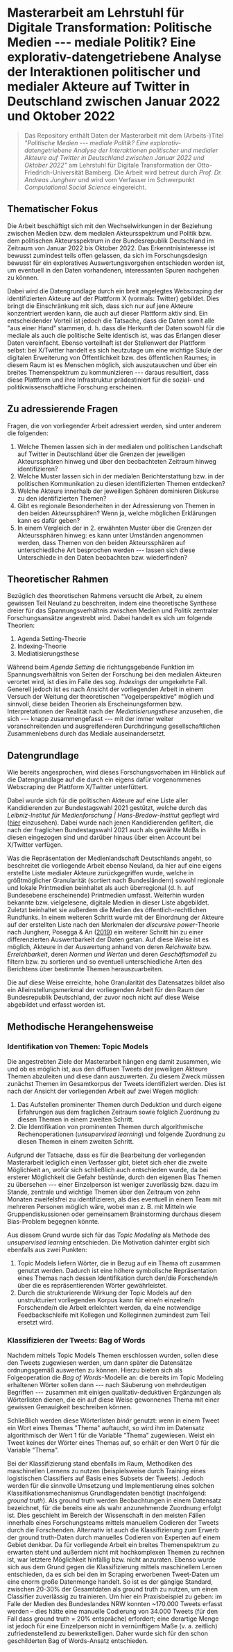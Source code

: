 # Masterarbeit am Lehrstuhl für Digitale Transformation: Politische Medien --- mediale Politik? Eine explorativ-datengetriebene Analyse der Interaktionen politischer und medialer Akteure auf Twitter in Deutschland zwischen Januar 2022 und Oktober 2022

> Das Repository enthält Daten der Masterarbeit mit dem (Arbeits-)Titel *"Politische Medien --- mediale Politik? Eine explorativ-datengetriebene Analyse der Interaktionen politischer und medialer Akteure auf Twitter in Deutschland zwischen Januar 2022 und Oktober 2022"* am Lehrstuhl für Digitale Transformation der Otto-Friedrich-Universität Bamberg. Die Arbeit wird betreut durch *Prof. Dr. Andreas Jungherr* und wird vom Verfasser im Schwerpunkt *Computational Social Science* eingereicht.

## Thematischer Fokus
Die Arbeit beschäftigt sich mit den Wechselwirkungen in der Beziehung zwischen Medien bzw. dem medialen Akteursspektrum und Politik bzw. dem politischen Akteursspektrum in der Bundesrepublik Deutschland im Zeitraum von Januar 2022 bis Oktober 2022. Das Erkenntnisinteresse ist bewusst zumindest teils offen gelassen, da sich im Forschungsdesign bewusst für ein exploratives Auswertungsvorgehen entschieden worden ist, um eventuell in den Daten vorhandenen, interessanten Spuren nachgehen zu können.

Dabei wird die Datengrundlage durch ein breit angelegtes Webscraping der identifizierten Akteure auf der Plattform X (vormals: Twitter) gebildet. Dies bringt die Einschränkung mit sich, dass sich nur auf jene Akteure konzentriert werden kann, die auch auf dieser Plattform aktiv sind. Ein entscheidender Vorteil ist jedoch die Tatsache, dass die Daten somit alle "aus einer Hand" stammen, d. h. dass die Herkunft der Daten sowohl für die mediale als auch die politische Seite identisch ist, was das Erlangen dieser Daten vereinfacht.
Ebenso vorteilhaft ist der Stellenwert der Plattform selbst: bei X/Twitter handelt es sich heutzutage um eine wichtige Säule der digitalen Erweiterung von Öffentlichkeit bzw. des öffentlichen Raumes; in diesem Raum ist es Menschen möglich, sich auszutauschen und über ein breites Themenspektrum zu kommunizieren --- daraus resultiert, dass diese Plattform und ihre Infrastruktur prädestiniert für die sozial- und politikwissenschaftliche Forschung erscheinen.

## Zu adressierende Fragen
Fragen, die von vorliegender Arbeit adressiert werden, sind unter anderem die folgenden:

1. Welche Themen lassen sich in der medialen und politischen Landschaft auf Twitter in Deutschland über die Grenzen der jeweiligen Akteurssphären hinweg und über den beobachteten Zeitraum hinweg identifizieren?
2. Welche Muster lassen sich in der medialen Berichterstattung bzw. in der politischen Kommunikation zu diesen identifizierten Themen entdecken?
3. Welche Akteure innerhalb der jeweiligen Sphären dominieren Diskurse zu den identifizierten Themen?
4. Gibt es regionale Besonderheiten in der Adressierung von Themen in den beiden Akteurssphären? Wenn ja, welche möglichen Erklärungen kann es dafür geben?
5. In einem Vergleich der in 2. erwähnten Muster über die Grenzen der Akteurssphären hinweg: es kann unter Umständen angenommen werden, dass Themen von den beiden Akteurssphären auf unterschiedliche Art besprochen werden --- lassen sich diese Unterschiede in den Daten beobachten bzw. wiederfinden?

## Theoretischer Rahmen
Bezüglich des theoretischen Rahmens versucht die Arbeit, zu einem gewissen Teil Neuland zu beschreiten, indem eine theoretische Synthese dreier für das Spannungsverhältnis zwischen Medien und Politik zentraler Forschungsansätze angestrebt wird. Dabei handelt es sich um folgende Theorien:

1. Agenda Setting-Theorie
2. Indexing-Theorie
3. Mediatisierungsthese
    
Während beim *Agenda Setting* die richtungsgebende Funktion im Spannungsverhältnis von Seiten der Forschung bei den medialen Akteuren verortet wird, ist dies im Falle des sog. *Indexings* der umgekehrte Fall. Generell jedoch ist es nach Ansicht der vorliegenden Arbeit in einem Versuch der Weitung der theoretischen "Vogelperspektive" möglich und sinnvoll, diese beiden Theorien als Erscheinungsformen bzw. Interpretationen der Realität nach der *Mediatisierungsthese* anzusehen, die sich --- knapp zusammengefasst --- mit der immer weiter voranschreitenden und ausgreifenderen Durchdringung gesellschaftlichen Zusammenlebens durch das Mediale auseinandersetzt.

## Datengrundlage
Wie bereits angesprochen, wird dieses Forschungsvorhaben im Hinblick auf die Datengrundlage auf die durch ein eigens dafür vorgenommenes Webscraping der Plattform X/Twitter unterfüttert.

Dabei wurde sich für die politischen Akteure auf eine Liste aller Kandidierenden zur Bundestagswahl 2021 gestützt, welche durch das *Leibniz-Institut für Medienforschung | Hans-Bredow-Institut* gepflegt wird ([hier](https://github.com/Leibniz-HBI/DBoeS-data-BTW21) einzusehen). Dabei wurde nach jenen Kandidierenden gefiltert, die nach der fraglichen Bundestagswahl 2021 auch als gewählte MdBs in diesen eingezogen sind und darüber hinaus über einen Account bei X/Twitter verfügen.

Was die Repräsentation der Medienlandschaft Deutschlands angeht, so beschreitet die vorliegende Arbeit ebenso Neuland, da hier auf eine eigens erstellte Liste medialer Akteure zurückgegriffen wurde, welche in größtmöglicher Granularität (sortiert nach Bundesländern) sowohl regionale und lokale Printmedien beinhaltet als auch überregional (d. h. auf Bundesebene erscheinende) Printmedien umfasst. Weiterhin wurden bekannte bzw. vielgelesene, digitale Medien in dieser Liste abgebildet. Zuletzt beinhaltet sie außerdem die Medien des öffentlich-rechtlichen Rundfunks.
In einem weiteren Schritt wurde mit der Einordnung der Akteure auf der erstellten Liste nach den Merkmalen der *discursive power*-Theorie nach Jungherr, Posegga & An ([2019](https://journals.sagepub.com/doi/full/10.1177/1940161219841543)) ein weiterer Schritt hin zu einer differenzierten Auswertbarkeit der Daten getan. Auf diese Weise ist es möglich, Akteure in der Auswertung anhand von deren *Reichweite* bzw. *Erreichbarkeit*, deren *Normen und Werten* und deren *Geschäftsmodell* zu filtern bzw. zu sortieren und so eventuell unterschiedliche Arten des Berichtens über bestimmte Themen herauszuarbeiten.

Die auf diese Weise erreichte, hohe Granularität des Datensatzes bildet also ein Alleinstellungsmerkmal der vorliegenden Arbeit für den Raum der Bundesrepublik Deutschland, der zuvor noch nicht auf diese Weise abgebildet und erfasst worden ist.

## Methodische Herangehensweise

### Identifikation von Themen: Topic Models
Die angestrebten Ziele der Masterarbeit hängen eng damit zusammen, wie und ob es möglich ist, aus den diffusen Tweets der jeweiligen Akteure Themen abzuleiten und diese dann auszuwerten. Zu diesem Zweck müssen zunächst Themen im Gesamtkorpus der Tweets identifiziert werden.
Dies ist nach der Ansicht der vorliegenden Arbeit auf zwei Wegen möglich:

1. Das Aufstellen prominenter Themen durch Deduktion und durch eigene Erfahrungen aus dem fraglichen Zeitraum sowie folglich Zuordnung zu diesen Themen in einem zweiten Schritt.
 2. Die Identifikation von prominenten Themen durch algorithmische Rechenoperationen (*unsupervised learning*) und folgende Zuordnung zu diesen Themen in einem zweiten Schritt.

Aufgrund der Tatsache, dass es für die Bearbeitung der vorliegenden Masterarbeit lediglich einen Verfasser gibt, bietet sich eher die zweite Möglichkeit an, wofür sich schließlich auch entschieden wurde, da bei ersterer Möglichkeit die Gefahr bestünde, durch den eigenen Bias Themen zu übersehen --- einer Einzelperson ist weniger zuverlässig bzw. dazu im Stande, zentrale und wichtige Themen über den Zeitraum von zehn Monaten zweifelsfrei zu identifizieren, als dies eventuell in einem Team mit mehreren Personen möglich wäre, wobei man z. B. mit Mitteln wie Gruppendiskussionen oder gemeinsamem Brainstorming durchaus diesem Bias-Problem begegnen könnte.

Aus diesem Grund wurde sich für das *Topic Modeling* als Methode des *unsupervised learning* entschieden. Die Motivation dahinter ergibt sich ebenfalls aus zwei Punkten:

 1. Topic Models liefern Wörter, die in Bezug auf ein Thema oft zusammen genutzt werden. Dadurch ist eine höhere symbolische Repräsentation eines Themas nach dessen Identifikation durch den/die Forschende/n über die es repräsentierenden Wörter gewährleistet.
 2. Durch die strukturierende Wirkung der Topic Models auf den unstrukturiert vorliegenden Korpus kann für eine/n einzelne/n Forschende/n die Arbeit erleichtert werden, da eine notwendige Feedbackschleife mit Kollegen und Kolleginnen zumindest zum Teil ersetzt wird.

### Klassifizieren der Tweets: Bag of Words
Nachdem mittels Topic Models Themen erschlossen wurden, sollen diese den Tweets zugewiesen werden, um dann später die Datensätze ordnungsgemäß auswerten zu können. Hierzu bieten sich als Folgeoperation die *Bag of Words*-Modelle an: die bereits im Topic Modeling erhaltenen Wörter sollen dann --- nach Säuberung von mehrdeutigen Begriffen --- zusammen mit einigen qualitativ-deduktiven Ergänzungen als Wörterlisten dienen, die ein auf diese Weise gewonnenes Thema mit einer gewissen Genauigkeit beschreiben können.

Schließlich werden diese Wörterlisten *binär* genutzt: wenn in einem Tweet ein Wort eines Themas "Thema" auftaucht, so wird ihm im Datensatz algorithmisch der Wert 1 für die Variable "Thema" zugewiesen. Weist ein Tweet keines der Wörter eines Themas auf, so erhält er den Wert 0 für die Variable "Thema".

Bei der Klassifizierung stand ebenfalls im Raum, Methodiken des maschinellen Lernens zu nutzen (beispielsweise durch Training eines logistischen Classifiers auf Basis eines Subsets der Tweets). Jedoch werden für die sinnvolle Umsetzung und Implementierung eines solchen Klassifikationsmechanismus Grundlagendaten benötigt (nachfolgend: *ground truth*). Als ground truth werden Beobachtungen in einem Datensatz bezeichnet, für die bereits eine als wahr anzunehmende Zuordnung erfolgt ist. Dies geschieht im Bereich der Wissenschaft in den meisten Fällen innerhalb eines Forschungsteams mittels manuellem Codieren der Tweets durch die Forschenden. Alternativ ist auch die Klassifizierung zum Erwerb der ground truth-Daten durch manuelles Codieren von Experten auf einem Gebiet denkbar. Da für vorliegende Arbeit ein breites Themenspektrum zu erwarten steht und außerdem nicht mit hochkomplexen Themen zu rechnen ist, war letztere Möglichkeit hinfällig bzw. nicht anzuraten. Ebenso wurde sich aus dem Grund gegen die Klassifizierung mittels maschinellem Lernen entschieden, da es sich bei den im Scraping erworbenen Tweet-Daten um eine enorm große Datenmenge handelt. So ist es der gängige Standard, zwischen 20-30% der Gesamtdaten als ground truth zu nutzen, um einen Classifier zuverlässig zu trainieren. Um hier ein Praxisbeispiel zu geben: im Falle der Medien des Bundeslandes NRW konnten ~170.000 Tweets erfasst werden – dies hätte eine manuelle Codierung von 34.000 Tweets (für den Fall dass ground truth = 20% entspräche) erfordert; eine derartige Menge ist jedoch für eine Einzelperson nicht in vernünftigem Maße (v. a. zeitlich) zufriedenstellend zu bewerkstelligen. Daher wurde sich für den schon geschilderten Bag of Words-Ansatz entschieden.
